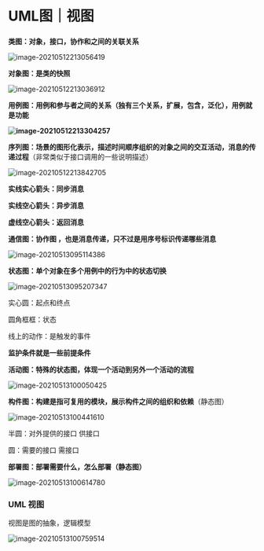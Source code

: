 # UML图｜视图

### 

**类图：对象，接口，协作和之间的关联关系**

![image-20210512213056419](imgs/21-05-12-3/image-20210512213056419.png)

**对象图：是类的快照**

![image-20210512213036912](imgs/21-05-12-3/image-20210512213036912.png)

**用例图：用例和参与者之间的关系（独有三个关系，扩展，包含，泛化），用例就是功能**

**![image-20210512213304257](imgs/21-05-12-3/image-20210512213304257.png)**

**序列图：场景的图形化表示，描述时间顺序组织的对象之间的交互活动，消息的传递过程**（非常类似于接口调用的一些说明描述）

![image-20210512213842705](imgs/21-05-12-3/image-20210512213842705.png)

**实线实心箭头：同步消息**

**实线空心箭头：异步消息**

**虚线空心箭头：返回消息**



**通信图：协作图 ，也是消息传递，只不过是用序号标识传递哪些消息**

![image-20210513095114386](imgs/21-05-12-3/image-20210513095114386.png)

**状态图：单个对象在多个用例中的行为中的状态切换**

![image-20210513095207347](imgs/21-05-12-3/image-20210513095207347.png)

实心圆：起点和终点

圆角框框：状态

线上的动作：是触发的事件

**监护条件就是一些前提条件**



**活动图：特殊的状态图，体现一个活动到另外一个活动的流程**

![image-20210513100050425](imgs/21-05-12-3/image-20210513100050425.png)



**构件图：构建是指可复用的模块，展示构件之间的组织和依赖**（静态图）

![image-20210513100441610](imgs/21-05-12-3/image-20210513100441610.png)

半圆：对外提供的接口 供接口

圆：需要的接口 需接口



**部署图：部署需要什么，怎么部署（静态图）**

![image-20210513100614780](imgs/21-05-12-3/image-20210513100614780.png)



### UML 视图

视图是图的抽象，逻辑模型

![image-20210513100759514](imgs/21-05-12-3/image-20210513100759514.png)

